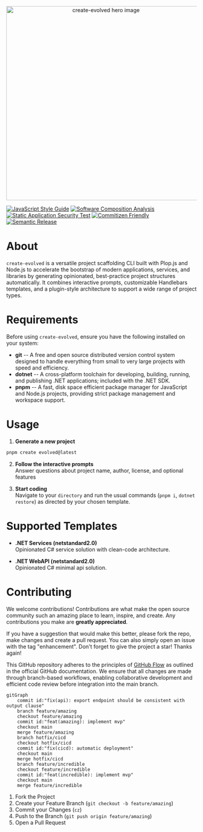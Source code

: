 <p align="center">
  <img src="https://github.com/nagaozen/create-evolved/master/hero.png?raw=true" alt="create-evolved hero image" width="512" />
</p>

[![JavaScript Style Guide](https://img.shields.io/badge/code_style-standard-f7df1e.svg?style=for-the-badge&logo=standardjs)](https://standardjs.com)
[![Software Composition Analysis](https://img.shields.io/badge/sca_by-dependabot-025E8C.svg?style=for-the-badge&logo=dependabot)](https://github.com/features/security)
[![Static Application Security Test](https://img.shields.io/badge/sast_by-codeql-0f305f.svg?style=for-the-badge&logo=snyk)](https://codeql.github.com/)
[![Commitizen Friendly](https://img.shields.io/badge/commitizen-friendly-f05032.svg?style=for-the-badge&logo=git)](http://commitizen.github.io/cz-cli/)
[![Semantic Release](https://img.shields.io/badge/semantic-release-cb3837.svg?style=for-the-badge&logo=semantic-release)](https://semantic-release.gitbook.io/semantic-release/)

# About
`create-evolved` is a versatile project scaffolding CLI built with Plop.js and Node.js to accelerate the bootstrap of modern applications, services, and libraries by generating opinionated, best-practice project structures automatically. It combines interactive prompts, customizable Handlebars templates, and a plugin-style architecture to support a wide range of project types.

# Requirements
Before using `create-evolved`, ensure you have the following installed on your system:
* **git** -- A free and open source distributed version control system designed to handle everything from small to very large projects with speed and efficiency. 
* **dotnet** -- A cross-platform toolchain for developing, building, running, and publishing .NET applications; included with the .NET SDK.
* **pnpm** -- A fast, disk space efficient package manager for JavaScript and Node.js projects, providing strict package management and workspace support.

# Usage

1. **Generate a new project**

```sh
pnpm create evolved@latest
```

2. **Follow the interactive prompts**  
Answer questions about project name, author, license, and optional features

3. **Start coding**  
Navigate to your `directory` and run the usual commands (`pnpm i`, `dotnet restore`) as directed by your chosen template.

# Supported Templates

* **.NET Services (netstandard2.0)**  
Opinionated C# service solution with clean-code architecture.

* **.NET WebAPI (netstandard2.0)**  
Opinionated C# minimal api solution.

# Contributing

We welcome contributions! Contributions are what make the open source community such an amazing place to learn, inspire, and create. Any contributions you make are **greatly appreciated**.

If you have a suggestion that would make this better, please fork the repo, make changes and create a pull request. You can also simply open an issue with the tag "enhancement". Don't forget to give the project a star! Thanks again!

This GitHub repository adheres to the principles of [GitHub Flow](https://docs.github.com/en/get-started/using-github/github-flow) as outlined in the official GitHub documentation. We ensure that all changes are made through branch-based workflows, enabling collaborative development and efficient code review before integration into the main branch.

```mermaid
gitGraph
    commit id:"fix(api): export endpoint should be consistent with output clause"
    branch feature/amazing
    checkout feature/amazing
    commit id:"feat(amazing): implement mvp"
    checkout main
    merge feature/amazing
    branch hotfix/cicd
    checkout hotfix/cicd
    commit id:"fix(cicd): automatic deployment"
    checkout main
    merge hotfix/cicd
    branch feature/incredible
    checkout feature/incredible
    commit id:"feat(incredible): implement mvp"
    checkout main
    merge feature/incredible
```

1. Fork the Project
1. Create your Feature Branch (`git checkout -b feature/amazing`)
1. Commit your Changes (`cz`)
1. Push to the Branch (`git push origin feature/amazing`)
1. Open a Pull Request